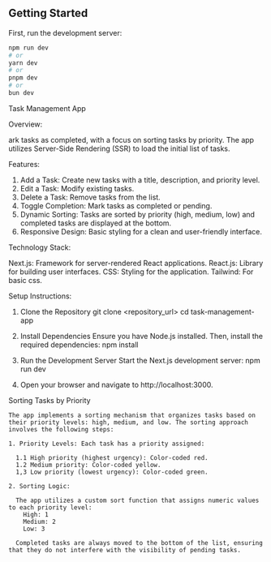 ## Getting Started

First, run the development server:

```bash
npm run dev
# or
yarn dev
# or
pnpm dev
# or
bun dev
```

Task Management App

Overview: 

  ark tasks as completed, with a focus on sorting tasks by priority. The app utilizes Server-Side Rendering (SSR) to load the initial list of tasks.

Features:

  1. Add a Task: Create new tasks with a title, description, and priority level.
  2. Edit a Task: Modify existing tasks.
  3. Delete a Task: Remove tasks from the list.
  4. Toggle Completion: Mark tasks as completed or pending.
  5. Dynamic Sorting: Tasks are sorted by priority (high, medium, low) and completed tasks are displayed at the bottom.
  6. Responsive Design: Basic styling for a clean and user-friendly interface.

Technology Stack:

  Next.js: Framework for server-rendered React applications.
  React.js: Library for building user interfaces.
  CSS: Styling for the application.
  Tailwind: For basic css.

Setup Instructions:

  1. Clone the Repository
    git clone <repository_url>
    cd task-management-app

  2. Install Dependencies Ensure you have Node.js installed. Then, install the required dependencies:
    npm install

  3. Run the Development Server Start the Next.js development server:
    npm run dev

  4. Open your browser and navigate to http://localhost:3000.


  Sorting Tasks by Priority

    The app implements a sorting mechanism that organizes tasks based on their priority levels: high, medium, and low. The sorting approach involves the following steps:

    1. Priority Levels: Each task has a priority assigned:

      1.1 High priority (highest urgency): Color-coded red.
      1.2 Medium priority: Color-coded yellow.
      1,3 Low priority (lowest urgency): Color-coded green.

    2. Sorting Logic:

      The app utilizes a custom sort function that assigns numeric values to each priority level:
        High: 1
        Medium: 2
        Low: 3

      Completed tasks are always moved to the bottom of the list, ensuring that they do not interfere with the visibility of pending tasks.
